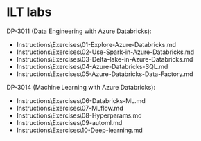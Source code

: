 # ILT labs

DP-3011 (Data Engineering with Azure Databricks):

- Instructions\Exercises\01-Explore-Azure-Databricks.md
- Instructions\Exercises\02-Use-Spark-in-Azure-Databricks.md
- Instructions\Exercises\03-Delta-lake-in-Azure-Databricks.md
- Instructions\Exercises\04-Azure-Databricks-SQL.md
- Instructions\Exercises\05-Azure-Databricks-Data-Factory.md


DP-3014 (Machine Learning with Azure Databricks):

- Instructions\Exercises\06-Databricks-ML.md
- Instructions\Exercises\07-MLflow.md
- Instructions\Exercises\08-Hyperparams.md
- Instructions\Exercises\09-automl.md
- Instructions\Exercises\10-Deep-learning.md

